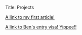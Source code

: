Title: Projects

[A link to my first article!]({filename}/first-article.md)

[A link to Ben's entry visa! Yippee!!]({static}/images/ben-entry.jpeg)